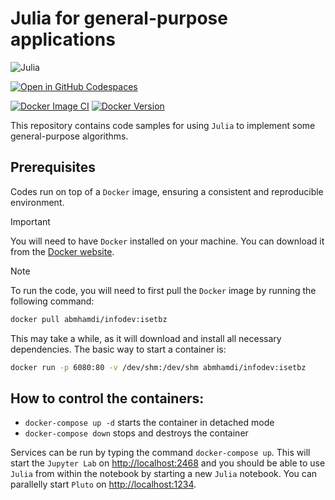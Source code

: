 # Julia for general-purpose applications

![Julia](https://raw.githubusercontent.com/a-mhamdi/infodev/main/Codes/Julia.png)

[![Open in GitHub Codespaces](https://github.com/codespaces/badge.svg)](https://github.com/codespaces/new?hide_repo_select=true&ref=main&skip_quickstart=true&machine=standardLinux32gb&repo=720724444&devcontainer_path=.devcontainer%2Fdevcontainer.json&geo=EuropeWest)

[![Docker Image CI](https://github.com/a-mhamdi/infodev/actions/workflows/docker-image.yml/badge.svg)](https://github.com/a-mhamdi/infodev/actions/workflows/docker-image.yml)
[![Docker Version](https://img.shields.io/docker/v/abmhamdi/infodev?sort=semver)](https://hub.docker.com/r/abmhamdi/infodev)

This repository contains code samples for using `Julia` to implement some general-purpose algorithms. 

## Prerequisites

Codes run on top of a `Docker` image, ensuring a consistent and reproducible environment. 

> [!IMPORTANT]
>
> You will need to have `Docker` installed on your machine. You can download it from the [Docker website](https://hub.docker.com).

> [!NOTE]
> To run the code, you will need to first pull the `Docker` image by running the following command:
>
> ```zsh
> docker pull abmhamdi/infodev:isetbz
> ```
> 
> This may take a while, as it will download and install all necessary dependencies. The basic way to start a container is:
> 
> ```zsh
> docker run -p 6080:80 -v /dev/shm:/dev/shm abmhamdi/infodev:isetbz
> ```

## How to control the containers:

* ```docker-compose up -d``` starts the container in detached mode
* ```docker-compose down``` stops and destroys the container

Services can be run by typing the command `docker-compose up`. This will start the `Jupyter Lab` on [http://localhost:2468](http://localhost:2468) and you should be able to use `Julia` from within the notebook by starting a new `Julia` notebook. You can parallelly start `Pluto` on [http://localhost:1234](http://localhost:1234).
